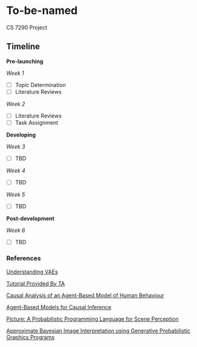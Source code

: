 # To-be-named
CS 7290 Project


## Timeline

**Pre-launching**


*Week 1*

- [ ] Topic Determination 
- [ ] Literature Reviews

*Week 2*

- [ ] Literature Reviews
- [ ] Task Assignment

**Developing**	

*Week 3*

- [ ] TBD

*Week 4*

- [ ] TBD


*Week 5*

- [ ] TBD



**Post-development**
 

 
 *Week 6*
 
 - [ ] TBD


### References

[Understanding VAEs](https://towardsdatascience.com/understanding-variational-autoencoders-vaes-f70510919f73)

[Tutorial Provided By TA](https://github.com/robertness/causalML/blob/master/tutorials/causal_vae_dsprites.ipynb)

[Causal Analysis of an Agent-Based Model of Human Behaviour](http://downloads.hindawi.com/journals/complexity/2017/8381954.pdf)

[Agent-Based Models for Causal Inference](https://dash.harvard.edu/bitstream/handle/1/27201721/MURRAY-DISSERTATION-2016.pdf?sequence=3&isAllowed=y)

[Picture: A Probabilistic Programming Language for Scene Perception](https://mrkulk.github.io/www_cvpr15/1999.pdf)

[Approximate Bayesian Image Interpretation using
Generative Probabilistic Graphics Programs](https://arxiv.org/pdf/1307.0060v1.pdf)
